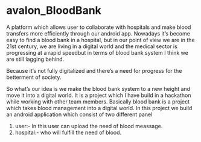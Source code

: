 # avalon_BloodBank
A platform which allows user to collaborate with hospitals and make blood transfers more efficiently through our android app.
Nowadays it’s become easy to find a blood bank in a hospital, but in our point of view we are in the 21st century, we are living in a digital world and the medical sector is progressing at a rapid speedbut in terms of blood bank system I think we are still lagging behind.

Because it’s not fully digitalized and there’s a need for progress for the betterment of society.

So what’s our idea is we make the blood bank system to a new height and move it into a digital world.
It is a project which I have build in a hackathon while working with other team members.
Basically blood bank is a project which takes blood management into a digital world.
In this project we build an android application which consist of two different panel 
1) user:- In this user can upload the need of blood meassage.
2) hospital:- who will fulfill the need of blood.
